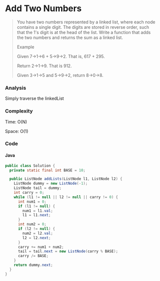 # Add Two Numbers
> You have two numbers represented by a linked list, where each node contains a single digit. The digits are stored in reverse order, such that the 1's digit is at the head of the list. Write a function that adds the two numbers and returns the sum as a linked list.
>
> Example
>
> Given 7->1->6 + 5->9->2. That is, 617 + 295.
>
> Return 2->1->9. That is 912.
>
> Given 3->1->5 and 5->9->2, return 8->0->8.

### Analysis
Simply traverse the linkedList

### Complexity
Time: O(N)

Space: O(1)

### Code
#### Java
```java
public class Solution {
  private static final int BASE = 10;

  public ListNode addLists(ListNode l1, ListNode l2) {
    ListNode dummy = new ListNode(-1);
    ListNode tail = dummy;
    int carry = 0;
    while (l1 != null || l2 != null || carry != 0) {
      int num1 = 0;
      if (l1 != null) {
        num1 = l1.val;
        l1 = l1.next;
      }
      int num2 = 0;
      if (l2 != null) {
        num2 = l2.val;
        l2 = l2.next;
      }
      carry += num1 + num2;
      tail = tail.next = new ListNode(carry % BASE);
      carry /= BASE;
    }
    return dummy.next;
  }
}
```

